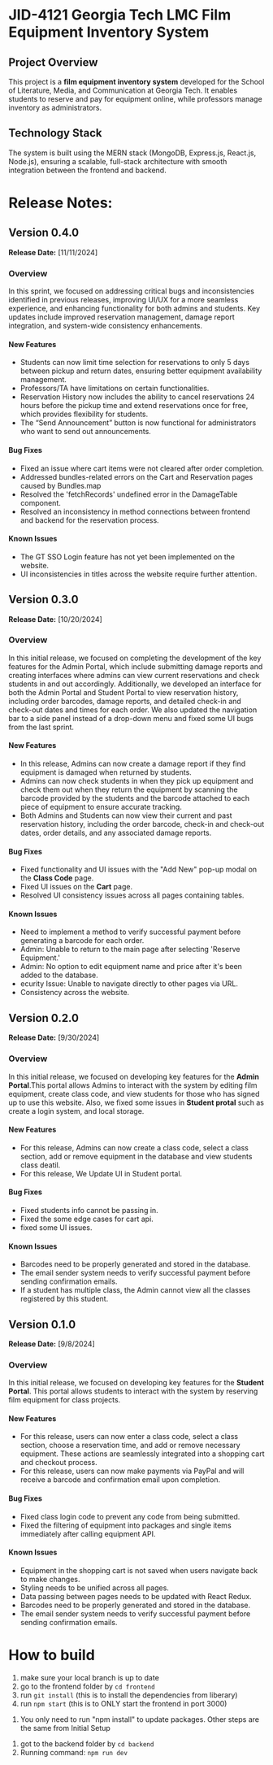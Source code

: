 # JID-4121 Georgia Tech LMC Film Equipment Inventory System

## Project Overview

This project is a **film equipment inventory system** developed for the School of Literature, Media, and Communication at Georgia Tech. It enables students to reserve and pay for equipment online, while professors manage inventory as administrators.

## Technology Stack

The system is built using the MERN stack (MongoDB, Express.js, React.js, Node.js), ensuring a scalable, full-stack architecture with smooth integration between the frontend and backend.


# Release Notes: 

## Version 0.4.0
**Release Date:** [11/11/2024]

### Overview

In this sprint, we focused on addressing critical bugs and inconsistencies identified in previous releases, improving UI/UX for a more seamless experience, and enhancing functionality for both admins and students. Key updates include improved reservation management, damage report integration, and system-wide consistency enhancements.

#### New Features

- Students can now limit time selection for reservations to only 5 days between pickup and return dates, ensuring better equipment availability management.
- Professors/TA have limitations on certain functionalities.
- Reservation History now includes the ability to cancel reservations 24 hours before the pickup time and extend reservations once for free, which provides flexibility for students.
- The “Send Announcement” button is now functional for administrators who want to send out announcements.

#### Bug Fixes

- Fixed an issue where cart items were not cleared after order completion.
- Addressed bundles-related errors on the Cart and Reservation pages caused by Bundles.map
- Resolved the 'fetchRecords' undefined error in the DamageTable component.
- Resolved an inconsistency in method connections between frontend and backend for the reservation process.

#### Known Issues
- The GT SSO Login feature has not yet been implemented on the website.
- UI inconsistencies in titles across the website require further attention.

## Version 0.3.0
**Release Date:** [10/20/2024]

### Overview

In this initial release, we focused on completing the development of the key features for the Admin Portal, which include submitting damage reports and creating interfaces where admins can view current reservations and check students in and out accordingly. Additionally, we developed an interface for both the Admin Portal and Student Portal to view reservation history, including order barcodes, damage reports, and detailed check-in and check-out dates and times for each order. We also updated the navigation bar to a side panel instead of a drop-down menu and fixed some UI bugs from the last sprint.

#### New Features

- In this release, Admins can now create a damage report if they find equipment is damaged when returned by students.
- Admins can now check students in when they pick up equipment and check them out when they return the equipment by scanning the barcode provided by the students and the barcode attached to each piece of equipment to ensure accurate tracking.
- Both Admins and Students can now view their current and past reservation history, including the order barcode, check-in and check-out dates, order details, and any associated damage reports.

#### Bug Fixes

- Fixed functionality and UI issues with the "Add New" pop-up modal on the **Class Code** page. 
- Fixed UI issues on the **Cart** page.
- Resolved UI consistency issues across all pages containing tables.

#### Known Issues
- Need to implement a method to verify successful payment before generating a barcode for each order.
- Admin: Unable to return to the main page after selecting 'Reserve Equipment.'
- Admin: No option to edit equipment name and price after it's been added to the database.
- ecurity Issue: Unable to navigate directly to other pages via URL.
- Consistency across the website. 
  
## Version 0.2.0
**Release Date:** [9/30/2024]

### Overview

In this initial release, we focused on developing key features for the **Admin Portal**.This portal allows Admins to interact with the system by editing film equipment, create class code, and view students for those who has signed up to use this website. Also, we fixed some issues in **Student protal** such as create a login system, and local storage.

#### New Features

- For this release, Admins can now create a class code, select a class section, add or remove equipment in the database and view students class deatil.
- For this release, We Update UI in Student portal.

#### Bug Fixes

- Fixed students info cannot be passing in.
- Fixed the some edge cases for cart api.
- fixed some UI issues.

#### Known Issues
- Barcodes need to be properly generated and stored in the database.
- The email sender system needs to verify successful payment before sending confirmation emails.
- If a student has multiple class, the Admin cannot view all the classes registered by this student.
  
## Version 0.1.0
**Release Date:** [9/8/2024]

### Overview

In this initial release, we focused on developing key features for the **Student Portal**. This portal allows students to interact with the system by reserving film equipment for class projects.

#### New Features

- For this release, users can now enter a class code, select a class section, choose a reservation time, and add or remove necessary equipment. These actions are seamlessly integrated into a shopping cart and checkout process.
- For this release, users can now make payments via PayPal and will receive a barcode and confirmation email upon completion.

#### Bug Fixes

- Fixed class login code to prevent any code from being submitted.
- Fixed the filtering of equipment into packages and single items immediately after calling equipment API.

#### Known Issues

- Equipment in the shopping cart is not saved when users navigate back to make changes.
- Styling needs to be unified across all pages.
- Data passing between pages needs to be updated with React Redux.
- Barcodes need to be properly generated and stored in the database.
- The email sender system needs to verify successful payment before sending confirmation emails.

# How to build
<!-- Frontend Initial Setup -->

1. make sure your local branch is up to date
2. go to the frontend folder by ```cd frontend```
3. run ```git install``` (this is to install the dependencies from liberary)
4. run ```npm start``` (this is to ONLY start the frontend in port 3000)

<!-- Frontend Update -->

1. You only need to run "npm install" to update packages. Other steps are the same from Initial Setup


<!-- Backend -->
1. got to the backend folder by ```cd backend```
2. Running command: ```npm run dev```
